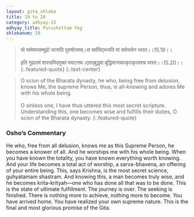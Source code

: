 ```yaml
---
layout: gita_shloka
title: 19 to 20
category: adhyay-15
adhyay_title: Puruṣhottam Yog
shlokanum: 19
---
```


> यो मामेवमसम्मूढो जानाति पुरुषोत्तमम्।स सर्वविद्भजति मां सर्वभावेन भारत।।15.19।।<br><br>इति गुह्यतमं शास्त्रमिदमुक्तं मयाऽनघ।एतद्बुद्ध्वा बुद्धिमान्स्यात्कृतकृत्यश्च भारत।।15.20।।
{:.featured-quote}
{:.text-center}

> O scion of the Bharata dynasty, he who, being free from delusion, knows Me, the supreme Person, thus, is all-knowing and adores Me with his whole being.<br><br>O sinless one, I have thus uttered this most secret scripture. Understanding this, one becomes wise and fulfills their duties, O scion of the Bharata dynasty.
{:.featured-quote}

### Osho’s Commentary
He who, free from all delusion, knows me as this Supreme Person, he becomes a knower of all. And he worships me with his whole being.
When you have known the totality, you have known everything worth knowing. And your life becomes a total act of worship, a sarva-bhavena, an offering of your entire being.
This, says Krishna, is the most secret science, guhyatamam shastram. And knowing this, a man becomes truly wise, and he becomes krita-krityah—one who has done all that was to be done.
This is the state of ultimate fulfillment. The journey is over. The seeking is finished. There is nothing more to achieve, nothing more to become. You have arrived home. You have realized your own supreme nature. This is the final and most glorious promise of the Gita.

